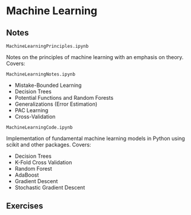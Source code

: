 
# Machine Learning

## Notes

`MachineLearningPrinciples.ipynb`

Notes on the principles of machine learning with an emphasis on theory. Covers:

`MachineLearningNotes.ipynb`
* Mistake-Bounded Learning
* Decision Trees
* Potential Functions and Random Forests
* Generalizations (Error Estimation)
* PAC Learning
* Cross-Validation

`MachineLearningCode.ipynb`

Implementation of fundamental machine learning models in Python using scikit and other packages. Covers:
* Decision Trees
* K-Fold Cross Validation
* Random Forest
* AdaBoost
* Gradient Descent
* Stochastic Gradient Descent

## Exercises
